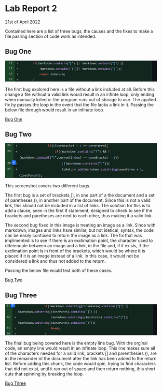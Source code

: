 # Lab Report 2

21st of April 2022

Contained here are a list of three bugs, the causes and the fixes to make a file pasring section of code work as intended.

## Bug One

![Bug One](LabReport2SS1.png)

The first bug explored here is a file without a link included at all. Before this change a file without a valid link would result in an infinte loop, only ending when manually kiiled or the program runs out of storage to use. The applied fix by passes the loop in the event that the file lacks a link in it. Passing the below file through would result in an infinate loop. 

[Bug One](https://tcarman.github.io/cse15l-lab-reports/blank.html)


## Bug Two

![Bug Two](LabReport2SS2.png)

This screenshot covers two different bugs. 

The first bug is a set of brackets,[], in one part of a the document and a set of paretheses,(), in another part of the document. Since this is not a valid link, this should not be included in a list of links. The solution for this is to add a clause, seen in the first if statement, designed to check to see if the brackets and paretheses are next to each other, thus making it a valid link. 

The second bug fixed in this image is treating an image as a link. Since with markdown, images and links have similar, but not idetical, syntax, the code can be easily confused to return the image as a link. The fix that was implimented is to see if there is an exclimation point, the character used to diferencate between an image and a link, in the file and, if it exists, if the exclimation point is in front of the brackets, which would be where it is placed if it is an image instead of a link. In this case, it would not be considered a link and thus not added to the return.

Passing the below file would test both of these cases.

[Bug Two](https://tcarman.github.io/cse15l-lab-reports/Bug-Two-Report2.html)

## Bug Three

![Bug Three](LabReport2SS3.png)

The final bug being covered here is the empty line bug. With the orginal code, an empty line would result in an infinate loop. This line makes sure all of the characters needed for a valid link, brackets [] and parenthesies (), are in the remainder of the document after the link has been added to the return list. Before adding this chunk, the code would spin, trying to find characters that did not exist, until it ran out of space and then return nothing, this short cuts that spinning by breaking the loop.

[Bug Three](https://tcarman.github.io/cse15l-lab-reports/Bug-Three-Report2.html)
